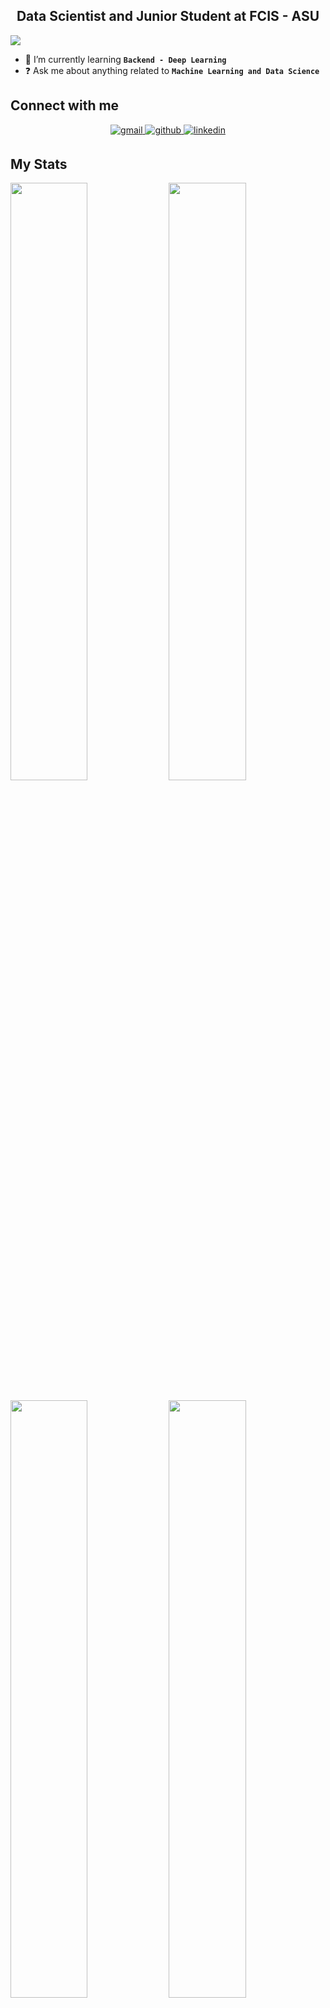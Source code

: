 ## <div align="center"> Data Scientist and Junior Student at FCIS - ASU </div>

![](https://komarev.com/ghpvc/?username=AbdoTarek2211)

- 🌱 I’m currently learning **`Backend - Deep Learning`**
- ❓ Ask me about anything related to **`Machine Learning and Data Science`**

## Connect with me

<div align="center">
  
<a href="mailto:abdotareq918@gmail.com" target="_blank">
<img src=https://img.shields.io/badge/gmail-%23F45.svg?&style=for-the-badge&logo=gmail&logoColor=white alt=gmail style="margin-bottom: 5px;" />
</a>

<a href="https://github.com/AbdoTarek2211" target="_blank">
<img src=https://img.shields.io/badge/github-%2324292e.svg?&style=for-the-badge&logo=github&logoColor=white alt=github style="margin-bottom: 5px;" />
</a>

<a href="https://linkedin.com/in/abdelrahman-tarek-m" target="_blank">
<img src=https://img.shields.io/badge/linkedin-%231E77B5.svg?&style=for-the-badge&logo=linkedin&logoColor=white alt=linkedin style="margin-bottom: 5px;" />
</a>

</div>

## My Stats

<div>
  <img width="49.5%" src="https://github-readme-stats.vercel.app/api?username=AbdoTarek2211&show_icons=true&theme=radical&hide_border=true&include_all_commits=true&count_private=false" />
    <img width="49.5%" src="https://github-readme-streak-stats.herokuapp.com/?user=AbdoTarek2211&theme=radical&hide_border=true" />
</div>

<br>

<div>
<img width="49.5%" align="top" src="https://github-profile-trophy.vercel.app/?username=AbdoTarek2211&theme=radical&row=2&column=3&no-frame=true&no-bg=false&margin-w=5&margin-h=5" />
<img width="49.5%" align="top" src="https://github-readme-stats.vercel.app/api/top-langs/?username=AbdoTarek2211&layout=compact&theme=radical&hide_border=true&langs_count=12&hide=jupyter%20notebook" />  
 </div>

## Random Dev Quote

<div align="center">
  
![Random Quote](https://quotes-github-readme.vercel.app/api?type=horizontal&theme=radical) 
  
</div>

